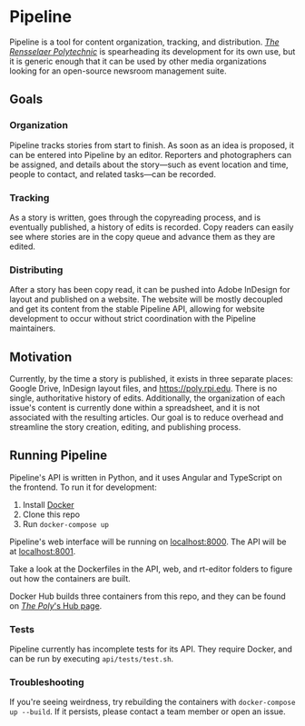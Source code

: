 # Pipeline

Pipeline is a tool for content organization, tracking, and distribution. [_The
Rensselaer Polytechnic_](https://poly.rpi.edu) is spearheading its development
for its own use, but it is generic enough that it can be used by other media
organizations looking for an open-source newsroom management suite.

## Goals

### Organization

Pipeline tracks stories from start to finish. As soon as an idea is proposed, it
can be entered into Pipeline by an editor. Reporters and photographers can be
assigned, and details about the story—such as event location and time, people to
contact, and related tasks—can be recorded.

### Tracking

As a story is written, goes through the copyreading process, and is eventually
published, a history of edits is recorded. Copy readers can easily see where
stories are in the copy queue and advance them as they are edited.

### Distributing

After a story has been copy read, it can be pushed into Adobe InDesign for
layout and published on a website. The website will be mostly decoupled and get
its content from the stable Pipeline API, allowing for website development to
occur without strict coordination with the Pipeline maintainers.

## Motivation

Currently, by the time a story is published, it exists in three separate places:
Google Drive, InDesign layout files, and https://poly.rpi.edu. There is no
single, authoritative history of edits. Additionally, the organization of each
issue's content is currently done within a spreadsheet, and it is not associated
with the resulting articles. Our goal is to reduce overhead and streamline the
story creation, editing, and publishing process.

## Running Pipeline

Pipeline's API is written in Python, and it uses Angular and TypeScript on the
frontend. To run it for development:

1. Install [Docker](https://www.docker.com/products/overview)
2. Clone this repo
3. Run `docker-compose up`

Pipeline's web interface will be running on
[localhost:8000](http://localhost:8000). The API will be at
[localhost:8001](http://localhost:8001).

Take a look at the Dockerfiles in the API, web, and rt-editor folders to figure
out how the containers are built.

Docker Hub builds three containers from this repo, and they can be found on
[_The Poly_'s Hub page](https://hub.docker.com/u/thepoly/).

### Tests

Pipeline currently has incomplete tests for its API. They require Docker, and
can be run by executing `api/tests/test.sh`.

### Troubleshooting

If you're seeing weirdness, try rebuilding the containers with `docker-compose
up --build`. If it persists, please contact a team member or open an issue.
